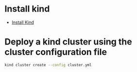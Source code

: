 # Install kind

- [Install Kind](https://kind.sigs.k8s.io/docs/user/quick-start/#installation)

# Deploy a kind cluster using the cluster configuration file
```bash
kind cluster create --config cluster.yml
```